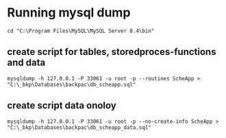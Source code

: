 # Running mysql dump

`cd "C:\Program Files\MySQL\MySQL Server 8.4\bin"`

## create script for tables, storedproces-functions and data

`mysqldump -h 127.0.0.1 -P 33061 -u root -p --routines ScheApp > "C:\_bkp\Databases\backpac\db_scheapp.sql"`

## create script data onoloy

`mysqldump -h 127.0.0.1 -P 33061 -u root -p --no-create-info ScheApp > "C:\_bkp\Databases\backpac\db_scheapp_data.sql"`
